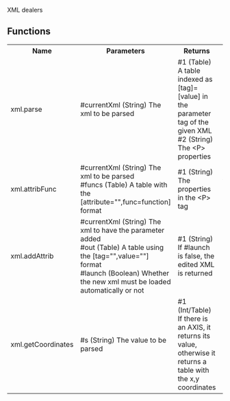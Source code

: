 XML dealers

## Functions
<table>
  <tr>
    <th>Name</th>
    <th>Parameters</th>
    <th>Returns</th>
    <th>Description</th>
  </tr>
  <tr>
    <td>xml.parse</td>
    <td>#currentXml (String) The xml to be parsed</td>
    <td>#1 (Table) A table indexed as [tag]=[value] in the parameter tag of the given XML<br>#2 (String) The &lt;P> properties</td>
    <td>Parses the XML and gets all the parameters in the parameter tag of the #currentXml</td>
  </tr>
  <tr>
    <td>xml.attribFunc</td>
    <td>#currentXml (String) The xml to be parsed<br>#funcs (Table) A table with the [attribute="",func=function] format</td>
    <td>#1 (String) The properties in the &lt;P> tag</td>
    <td>Executes a specific function according to the attribute detected in the parameters, for example [attribute="L",func=function(size)print("Map size: "..size)end]</td>
  </tr>
  <tr>
    <td>xml.addAttrib</td>
    <td>#currentXml (String) The xml to have the parameter added<br>#out (Table) A table using the [tag="",value=""] format<br>#launch (Boolean) Whether the new xml must be loaded automatically or not</td>
    <td>#1 (String) If #launch is false, the edited XML is returned</td>
    <td>Adds attributes in the given XML</td>
  </tr>
  <tr>
    <td>xml.getCoordinates</td>
    <td>#s (String) The value to be parsed</td>
    <td>#1 (Int/Table) If there is an AXIS, it returns its value, otherwise it returns a table with the x,y coordinates</td>
    <td>Gets coordinates in the following format "x1,y1;x2,y2;x3,y3" or, as axis, "x;x1" or "y;y1"</td>
  </tr>
</table>